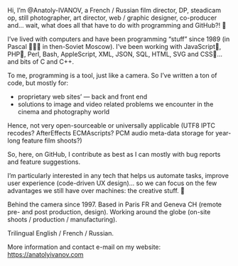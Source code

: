 Hi, I’m @Anatoly-IVANOV, a French / Russian film director, DP, steadicam op, still photographer, art director, web / graphic designer, co-producer and… wait, what does all that have to do with programming and GitHub?! 🤣

I’ve lived with computers and have been programming “stuff” since 1989 (in Pascal 🤦🏻‍♂️ in then-Soviet Moscow). I’ve been working with JavaScript🧡, PHP💛, Perl, Bash, AppleScript, XML, JSON, SQL, HTML, SVG and CSS💚… and bits of C and C++.

To me, programming is a tool, just like a camera. So I’ve written a ton of code, but mostly for:

- proprietary web sites’ — back and front end
- solutions to image and video related problems we encounter in the cinema and photography world

Hence, not very open-sourceable or universally applicable (UTF8 IPTC recodes? AfterEffects ECMAscripts? PCM audio meta-data storage for year-long feature film shoots?)

So, here, on GitHub, I contribute as best as I can mostly with bug reports and feature suggestions.

I’m particularly interested in any tech that helps us automate tasks, improve user experience (code-driven UX design)… so we can focus on the few advantages we still have over machines: the creative stuff. 🙂

Behind the camera since 1997. Based in Paris FR and Geneva CH (remote pre- and post production, design). Working around the globe (on-site shoots / production / manufacturing).

Trilingual English / French / Russian.

More information and contact e-mail on my website: https://anatolyivanov.com
